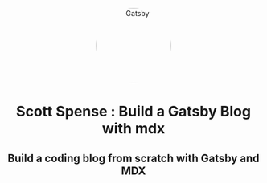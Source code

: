 <p align="center">
  <a href="https://blog.scottspence.me/build-a-coding-blog-with-mdx-and-gatsby-2019">
    <img alt="Gatsby" src="http://yt3.ggpht.com/a/AGF-l78M42Dfzs3I6yV9E3ety3xAJWaa0Alvxu1gFg=s176-c-k-c0x00ffffff-no-rj-mo" width="150" style="border-radius: 100%" />
  </a>
</p>
<h1 align="center">
  Scott Spense : Build a Gatsby Blog with mdx
</h1>
<h2 align="center">Build a coding blog from scratch with Gatsby and MDX</h2>
